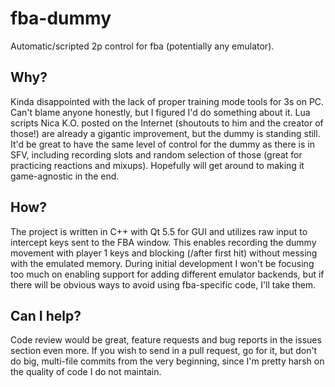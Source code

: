# fba-dummy
Automatic/scripted 2p control for fba (potentially any emulator).

## Why?

Kinda disappointed with the lack of proper training mode tools for 3s on PC. Can't blame anyone honestly, but I figured I'd do something about it. Lua scripts Nica K.O. posted on the Internet (shoutouts to him and the creator of those!) are already a gigantic improvement, but the dummy is standing still. It'd be great to have the same level of control for the dummy as there is in SFV, including recording slots and random selection of those (great for practicing reactions and mixups). Hopefully will get around to making it game-agnostic in the end.

## How?

The project is written in C++ with Qt 5.5 for GUI and utilizes raw input to intercept keys sent to the FBA window. This enables recording the dummy movement with player 1 keys and blocking (/after first hit) without messing with the emulated memory. During initial development I won't be focusing too much on enabling support for adding different emulator backends, but if there will be obvious ways to avoid using fba-specific code, I'll take them.

## Can I help?

Code review would be great, feature requests and bug reports in the issues section even more. If you wish to send in a pull request, go for it, but don't do big, multi-file commits from the very beginning, since I'm pretty harsh on the quality of code I do not maintain.
